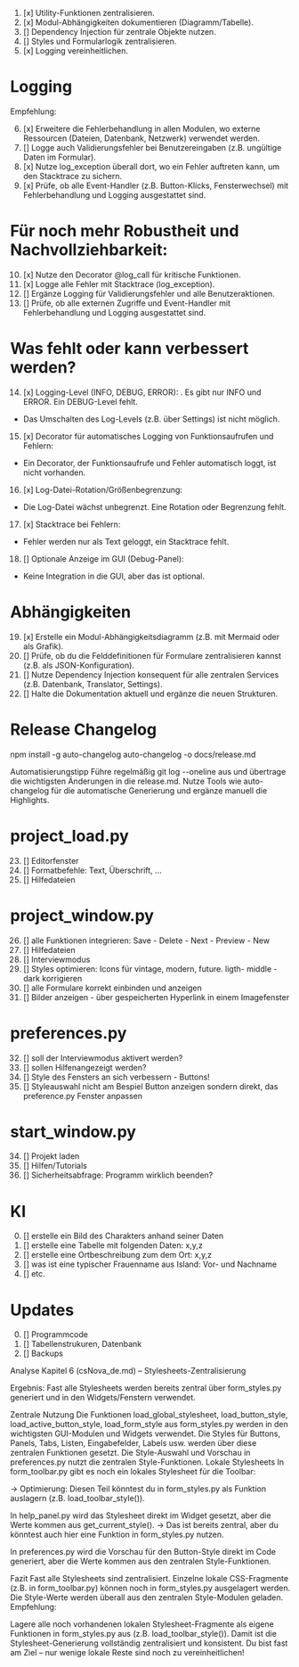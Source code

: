 1. [x] Utility-Funktionen zentralisieren.
2. [x] Modul-Abhängigkeiten dokumentieren (Diagramm/Tabelle).
3. [] Dependency Injection für zentrale Objekte nutzen.
4. [] Styles und Formularlogik zentralisieren.
5. [x] Logging vereinheitlichen.


# Logging

Empfehlung:

6. [x] Erweitere die Fehlerbehandlung in allen Modulen, wo externe Ressourcen (Dateien, Datenbank, Netzwerk) verwendet werden.
7. [] Logge auch Validierungsfehler bei Benutzereingaben (z.B. ungültige Daten im Formular).
8. [x] Nutze log_exception überall dort, wo ein Fehler auftreten kann, um den Stacktrace zu sichern.
9. [x] Prüfe, ob alle Event-Handler (z.B. Button-Klicks, Fensterwechsel) mit Fehlerbehandlung und Logging ausgestattet sind.

# Für noch mehr Robustheit und Nachvollziehbarkeit:

10. [x] Nutze den Decorator @log_call für kritische Funktionen.
11. [x] Logge alle Fehler mit Stacktrace (log_exception).
12. [] Ergänze Logging für Validierungsfehler und alle Benutzeraktionen.
13. [] Prüfe, ob alle externen Zugriffe und Event-Handler mit Fehlerbehandlung und Logging ausgestattet sind.

# Was fehlt oder kann verbessert werden?

 14. [x] Logging-Level (INFO, DEBUG, ERROR):
  . Es gibt nur INFO und ERROR. Ein DEBUG-Level fehlt.
  - Das Umschalten des Log-Levels (z.B. über Settings) ist nicht möglich.
 15. [x] Decorator für automatisches Logging von Funktionsaufrufen und Fehlern:
  - Ein Decorator, der Funktionsaufrufe und Fehler automatisch loggt, ist nicht vorhanden.
 16. [x] Log-Datei-Rotation/Größenbegrenzung:
  - Die Log-Datei wächst unbegrenzt. Eine Rotation oder Begrenzung fehlt.
 17. [x] Stacktrace bei Fehlern:
  - Fehler werden nur als Text geloggt, ein Stacktrace fehlt.
 18. [] Optionale Anzeige im GUI (Debug-Panel):
  - Keine Integration in die GUI, aber das ist optional.

# Abhängigkeiten

 19. [x] Erstelle ein Modul-Abhängigkeitsdiagramm (z.B. mit Mermaid oder als Grafik).
 20. [] Prüfe, ob du die Felddefinitionen für Formulare zentralisieren kannst (z.B. als JSON-Konfiguration).
 21. [] Nutze Dependency Injection konsequent für alle zentralen Services (z.B. Datenbank, Translator, Settings).
 22. [] Halte die Dokumentation aktuell und ergänze die neuen Strukturen.

# Release Changelog

npm install -g auto-changelog
auto-changelog -o docs/release.md

Automatisierungstipp
Führe regelmäßig git log --oneline aus und übertrage die wichtigsten Änderungen in die release.md.
Nutze Tools wie auto-changelog für die automatische Generierung und ergänze manuell die Highlights.

# project_load.py
 23. [] Editorfenster
 24. [] Formatbefehle: Text, Überschrift, ...
 25. [] Hilfedateien

 # project_window.py
 26. [] alle Funktionen integrieren: Save - Delete - Next - Preview - New 
 27. [] Hilfedateien
 28. [] Interviewmodus
 29. [] Styles optimieren: Icons für vintage, modern, future. ligth- middle - dark korrigieren
 30. [] alle Formulare korrekt einbinden und anzeigen
 31. [] Bilder anzeigen - über gespeicherten Hyperlink in einem Imagefenster

 # preferences.py
 32. [] soll der Interviewmodus aktivert werden?
 33. [] sollen Hilfenangezeigt werden?
 34. [] Style des Fensters an sich verbessern - Buttons!
 35. [] Styleauswahl nicht am Bespiel Button anzeigen sondern direkt, das preference.py Fenster anpassen

 # start_window.py
 34. [] Projekt laden
 35. [] Hilfen/Tutorials
 36. [] Sicherheitsabfrage: Programm wirklich beenden?

 # KI
 0. [] erstelle ein Bild des Charakters anhand seiner Daten
 0. [] erstelle eine Tabelle mit folgenden Daten: x,y,z
 0. [] erstelle eine Ortbeschreibung zum dem Ort: x,y,z
 0. [] was ist eine typischer Frauenname aus Island: Vor- und Nachname
 0. [] etc. 

 # Updates

 0. [] Programmcode
 0. [] Tabellenstrukuren, Datenbank
 0. [] Backups


Analyse Kapitel 6 (csNova_de.md) – Stylesheets-Zentralisierung

Ergebnis:
Fast alle Stylesheets werden bereits zentral über form_styles.py generiert und in den Widgets/Fenstern verwendet.

Zentrale Nutzung
Die Funktionen load_global_stylesheet, load_button_style, load_active_button_style, load_form_style aus form_styles.py werden in den wichtigsten GUI-Modulen und Widgets verwendet.
Die Styles für Buttons, Panels, Tabs, Listen, Eingabefelder, Labels usw. werden über diese zentralen Funktionen gesetzt.
Die Style-Auswahl und Vorschau in preferences.py nutzt die zentralen Style-Funktionen.
Lokale Stylesheets
In form_toolbar.py gibt es noch ein lokales Stylesheet für die Toolbar:

→ Optimierung: Diesen Teil könntest du in form_styles.py als Funktion auslagern (z.B. load_toolbar_style()).

In help_panel.py wird das Stylesheet direkt im Widget gesetzt, aber die Werte kommen aus get_current_style().
→ Das ist bereits zentral, aber du könntest auch hier eine Funktion in form_styles.py nutzen.

In preferences.py wird die Vorschau für den Button-Style direkt im Code generiert, aber die Werte kommen aus den zentralen Style-Funktionen.

Fazit
Fast alle Stylesheets sind zentralisiert.
Einzelne lokale CSS-Fragmente (z.B. in form_toolbar.py) können noch in form_styles.py ausgelagert werden.
Die Style-Werte werden überall aus den zentralen Style-Modulen geladen.
Empfehlung:

Lagere alle noch vorhandenen lokalen Stylesheet-Fragmente als eigene Funktionen in form_styles.py aus (z.B. load_toolbar_style()).
Damit ist die Stylesheet-Generierung vollständig zentralisiert und konsistent.
Du bist fast am Ziel – nur wenige lokale Reste sind noch zu vereinheitlichen!